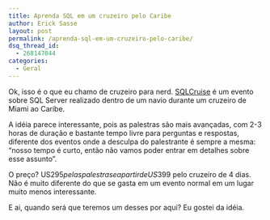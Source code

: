 ```yaml
---
title: Aprenda SQL em um cruzeiro pelo Caribe
author: Erick Sasse
layout: post
permalink: /aprenda-sql-em-um-cruzeiro-pelo-caribe/
dsq_thread_id:
  - 268147044
categories:
  - Geral
---
```

Ok, isso é o que eu chamo de cruzeiro para nerd. [SQLCruise][1] é um evento sobre SQL Server realizado dentro de um navio durante um cruzeiro de Miami ao Caribe.

A idéia parece interessante, pois as palestras são mais avançadas, com 2-3 horas de duração e bastante tempo livre para perguntas e respostas, diferente dos eventos onde a desculpa do palestrante é sempre a mesma: &#8220;nosso tempo é curto, então não vamos poder entrar em detalhes sobre esse assunto&#8221;.

O preço? US$295 pelas palestras e a partir de US$399 pelo cruzeiro de 4 dias. Não é muito diferente do que se gasta em um evento normal em um lugar muito menos interessante.

E ai, quando será que teremos um desses por aqui? Eu gostei da idéia.

 [1]: http://sqlcruise.com/